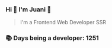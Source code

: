 ### Hi 👋 I&#39;m Juani 🦁

> I&#39;m a Frontend Web Developer SSR

### 📚 Days being a developer: 1251
